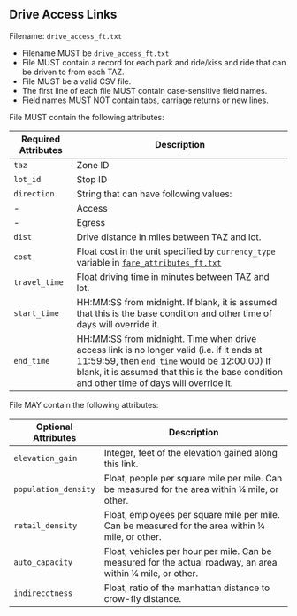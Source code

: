 ## Drive Access Links
Filename: `drive_access_ft.txt`

 *  Filename MUST be `drive_access_ft.txt`
 *  File MUST contain a record for each park and ride/kiss and ride that can be driven to from each TAZ.
 *  File MUST be a valid CSV file.
 *  The first line of each file MUST contain case-sensitive field names.
 *  Field names MUST NOT contain tabs, carriage returns or new lines.
 
File MUST contain the following attributes:

Required Attributes	| Description										
----------			| -------------		
`taz`				| Zone ID
`lot_id`			| Stop ID
`direction`			| String that can have following values:
-					|    Access
-					|    Egress
`dist`				| Drive distance in miles between TAZ and lot.
`cost`				| Float cost in the unit specified by `currency_type` variable in [`fare_attributes_ft.txt`](/files/fare_attributes_ft.md)
`travel_time`		| Float driving time in minutes between TAZ and lot.
`start_time`		| HH:MM:SS from midnight.  If blank, it is assumed that this is the base condition and other time of days will override it.
`end_time`			| HH:MM:SS from midnight.  Time when drive access link is no longer valid (i.e. if it ends at 11:59:59, then `end_time` would be 12:00:00) If blank, it is assumed that this is the base condition and other time of days will override it.

File MAY contain the following attributes:

Optional Attributes	| Description										
----------			| -------------		
`elevation_gain`	| Integer, feet of the elevation gained along this link.
`population_density`| Float, people per square mile per mile. Can be measured for the area within ¼ mile, or other.
`retail_density`	| Float, employees per square mile per mile. Can be measured for the area within ¼ mile, or other.
`auto_capacity`		| Float, vehicles per hour per mile.  Can be measured for the actual roadway, an area within ¼ mile, or other.
`indirecctness`		| Float, ratio of the manhattan distance to crow-fly distance.
